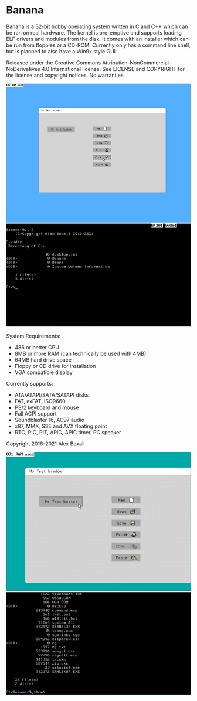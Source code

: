 # Banana
Banana is a 32-bit hobby operating system written in C and C++ which can be ran on real hardware. The kernel is pre-emptive and supports loading ELF drivers and modules from the disk.
It comes with an installer which can be run from floppies or a CD-ROM. Currently only has a command line shell, but is planned to also have a Win9x style GUI. 

Released under the Creative Commons Attribution-NonCommercial-NoDerivatives 4.0 International license.
See LICENSE and COPYRIGHT for the license and copyright notices. No warranties.

![Banana GUI (VESA)](https://github.com/A22347/Banana-Operating-System/blob/main/doc/images/bna_vesa.PNG "Banana GUI (VESA)")
![Banana command line](https://github.com/A22347/Banana-Operating-System/blob/main/doc/images/bna_prompt.PNG "Banana command line")

System Requirements:
 - 486 or better CPU
 - 8MB or more RAM (can technically be used with 4MB)
 - 64MB hard drive space
 - Floppy or CD drive for installation
 - VGA compatible display
 
 Currently supports:
  - ATA/ATAPI/SATA/SATAPI disks
  - FAT, exFAT, ISO9660
  - PS/2 keyboard and mouse
  - Full ACPI support
  - Soundblaster 16, AC97 audio
  - x87, MMX, SSE and AVX floating point
  - RTC, PIC, PIT, APIC, APIC timer, PC speaker
  
  
Copyright 2016-2021 Alex Boxall

![Banana GUI (VGA)](https://github.com/A22347/Banana-Operating-System/blob/main/doc/images/bna_vga.PNG "Banana GUI (VGA)")
![Banana command line](https://github.com/A22347/Banana-Operating-System/blob/main/doc/images/bna_prompt2.PNG "Banana command line")
